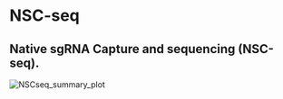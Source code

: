 # NSC-seq
## Native sgRNA Capture and sequencing (NSC-seq).

![NSCseq_summary_plot](https://github.com/Ken-Lau-Lab/NSC-seq/assets/54040073/c6fa7ddb-8eff-4592-9430-dfade3b0b5a1)
